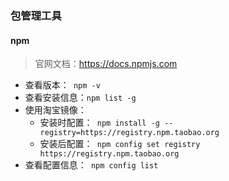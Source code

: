 

### **包管理工具**

#### npm 

> 官网文档：https://docs.npmjs.com

- 查看版本：` npm -v` 
- 查看安装信息：` npm list -g ` 
- 使用淘宝镜像：
  - 安装时配置：` npm install -g --registry=https://registry.npm.taobao.org`
  - 安装后配置：` npm config set registry https://registry.npm.taobao.org` 
- 查看配置信息：` npm config list` 



